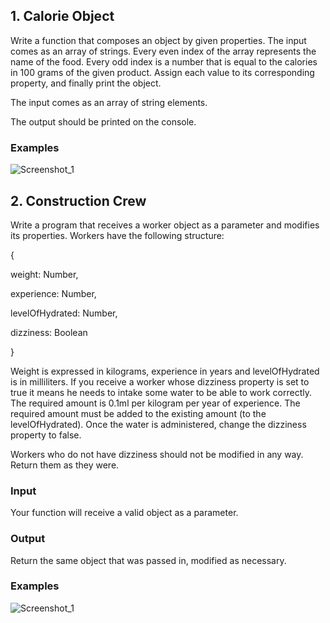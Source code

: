<h2>1.	Calorie Object</h2>
<p>Write a function that composes an object by given properties. The input comes as an array of strings. Every even index of the array represents the name of the food. Every odd index is a number that is equal to the calories in 100 grams of the given product. Assign each value to its corresponding property, and finally print the object.</p>
<p>The input comes as an array of string elements.</p>
<p>The output should be printed on the console.</p>
<h3>Examples</h3>

![Screenshot_1](https://user-images.githubusercontent.com/73018624/180392183-815e08a1-a6fa-4381-b1bf-f8459aa81947.jpg)

<h2>2.	Construction Crew</h2>
<p>Write a program that receives a worker object as a parameter and modifies its properties. Workers have the following structure:</p>
<p>{</p>
<p>  weight: Number,</p>
<p>  experience: Number,</p>
<p>  levelOfHydrated: Number,</p>
<p>  dizziness: Boolean </p>
<p>}</p>
<p>Weight is expressed in kilograms, experience in years and levelOfHydrated is in milliliters. If you receive a worker whose dizziness property is set to true it means he needs to intake some water to be able to work correctly. The required amount is 0.1ml per kilogram per year of experience. The required amount must be added to the existing amount (to the levelOfHydrated). Once the water is administered, change the dizziness property to false.</p>
<p>Workers who do not have dizziness should not be modified in any way. Return them as they were.</p>
<h3>Input</h3>
<p>Your function will receive a valid object as a parameter.</p>
<h3>Output</h3>
<p>Return the same object that was passed in, modified as necessary.</p>
<h3>Examples</h3>

![Screenshot_1](https://user-images.githubusercontent.com/73018624/180642318-b0c1d93f-22e6-4eea-8d92-f759b386e8e8.jpg)

